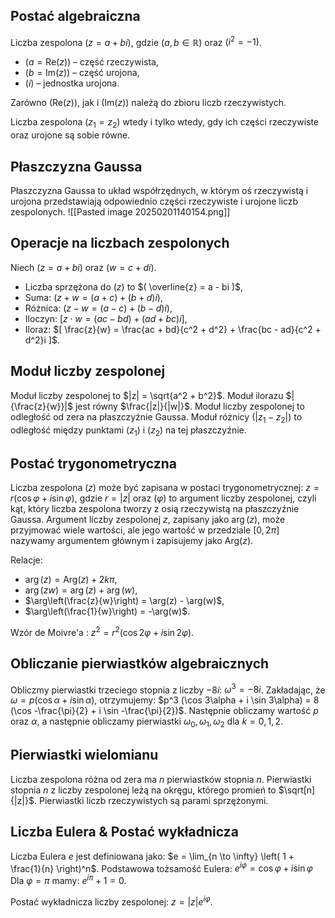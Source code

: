 ## Postać algebraiczna 
Liczba zespolona $( z = a + bi )$, gdzie $( a, b \in \mathbb{R} )$ oraz $( i^2 = -1 )$. 
- $( a = \text{Re}(z) )$ – część rzeczywista, 
- $( b = \text{Im}(z) )$ – część urojona, 
- $( i )$ – jednostka urojona. 

Zarówno $( \text{Re}(z) )$, jak i $( \text{Im}(z) )$ należą do zbioru liczb rzeczywistych.

Liczba zespolona $( z_1 = z_2 )$ wtedy i tylko wtedy, gdy ich części rzeczywiste oraz urojone są sobie równe.

## Płaszczyzna Gaussa 
Płaszczyzna Gaussa to układ współrzędnych, w którym oś rzeczywistą i urojona przedstawiają odpowiednio części rzeczywiste i urojone liczb zespolonych.
![[Pasted image 20250201140154.png]]

## Operacje na liczbach zespolonych 
Niech $( z = a + bi )$ oraz $( w = c + di )$. 
- Liczba sprzężona do $( z )$ to $( \overline{z} = a - bi )$, 
- Suma: $( z + w = (a + c) + (b + d)i )$, 
- Różnica: $( z - w = (a - c) + (b - d)i )$, 
- Iloczyn: $[ z \cdot w = (ac - bd) + (ad + bc)i ]$, 
- Iloraz: $[ \frac{z}{w} = \frac{ac + bd}{c^2 + d^2} + \frac{bc - ad}{c^2 + d^2}i ]$.




## Moduł liczby zespolonej 
Moduł liczby zespolonej to $|z| = \sqrt{a^2 + b^2}$. 
Moduł ilorazu $|{\frac{z}{w}}|$ jest równy $\frac{|z|}{|w|}$. 
Moduł liczby zespolonej to odległość od zera na płaszczyźnie Gaussa. Moduł różnicy $( |z_1 - z_2| )$ to odległość między punktami $( z_1 )$ i $( z_2 )$ na tej płaszczyźnie.

## Postać trygonometryczna 
Liczba zespolona $( z )$ może być zapisana w postaci trygonometrycznej: $z = r (\cos \varphi + i \sin \varphi),$ gdzie $r = |z|$ oraz $( \varphi)$ to argument liczby zespolonej, czyli kąt, który liczba zespolona tworzy z osią rzeczywistą na płaszczyźnie Gaussa. 
Argument liczby zespolonej $z$, zapisany jako $\arg(z)$, może przyjmować wiele wartości, ale jego wartość w przedziale $[0, 2\pi]$ nazywamy argumentem głównym i zapisujemy jako $\text{Arg}(z)$.

Relacje: 
- $\arg(z) = \text{Arg}(z) + 2k\pi$,
- $\arg(zw) = \arg(z) + \arg(w)$, 
- $\arg\left(\frac{z}{w}\right) = \arg(z) - \arg(w)$, 
- $\arg\left(\frac{1}{w}\right) = -\arg(w)$.


Wzór de Moivre'a : $z^2 = r^2 (\cos 2\varphi + i \sin 2\varphi)$.

## Obliczanie pierwiastków algebraicznych 
Obliczmy pierwiastki trzeciego stopnia z liczby $-8i$: 
$\omega^3 = -8i$. Zakładając, że $\omega = p (\cos \alpha + i \sin \alpha)$, 
otrzymujemy: $p^3 (\cos 3\alpha + i \sin 3\alpha) = 8 (\cos -\frac{\pi}{2} + i \sin -\frac{\pi}{2})$. 
Następnie obliczamy wartość $p$ oraz $\alpha$, a następnie obliczamy pierwiastki $\omega_0, \omega_1, \omega_2$ dla $k = 0, 1, 2$.

## Pierwiastki wielomianu 
Liczba zespolona różna od zera ma $n$ pierwiastków stopnia $n$. 
Pierwiastki stopnia $n$ z liczby zespolonej leżą na okręgu, którego promień to $\sqrt[n]{|z|}$. 
Pierwiastki liczb rzeczywistych są parami sprzężonymi.

## Liczba Eulera & Postać wykładnicza
Liczba Eulera $e$ jest definiowana jako: $e = \lim_{n \to \infty} \left( 1 + \frac{1}{n} \right)^n$. 
Podstawowa tożsamość Eulera: $e^{i\varphi} = \cos \varphi + i \sin \varphi$ 
Dla $\varphi = \pi$  mamy: $e^{i\pi} + 1 = 0$. 

Postać wykładnicza liczby zespolonej: $z = |z| e^{i\varphi}$.


